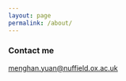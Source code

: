 ```yaml
---
layout: page
permalink: /about/
---
```



### Contact me

[menghan.yuan@nuffield.ox.ac.uk](mailto:menghan.yuan@nuffield.ox.ac.uk)
